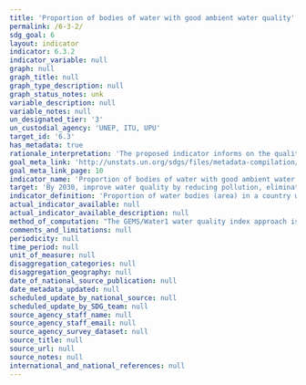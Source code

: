 ```yaml
---
title: 'Proportion of bodies of water with good ambient water quality'
permalink: /6-3-2/
sdg_goal: 6
layout: indicator
indicator: 6.3.2
indicator_variable: null
graph: null
graph_title: null
graph_type_description: null
graph_status_notes: unk
variable_description: null
variable_notes: null
un_designated_tier: '3'
un_custodial_agency: 'UNEP, ITU, UPU'
target_id: '6.3'
has_metadata: true
rationale_interpretation: 'The proposed indicator informs on the quality of water bodies. The indicator allows for evaluating the impact of human development on ambient water quality and thus enables countries to assess the future services they can obtain from aquatic ecosystems (clean water for drinking, biodiversity, water for food production etc.). Water quality represents the actual outcome of all pollution and pollution reduction activities, and is thus essential to fully describe the environmental status of freshwater systems, as well as to fully report on target 6.3. Water quality also feeds into all other water-related targets, and the proposed indicator can be used to directly report on many other targets or parts of targets (refer to supplementary information).'
goal_meta_link: 'http://unstats.un.org/sdgs/files/metadata-compilation/Metadata-Goal-6.pdf'
goal_meta_link_page: 10
indicator_name: 'Proportion of bodies of water with good ambient water quality'
target: 'By 2030, improve water quality by reducing pollution, eliminating dumping and minimizing release of hazardous chemicals and materials, halving the proportion of untreated wastewater and substantially increasing recycling and safe reuse globally.'
indicator_definition: 'Proportion of water bodies (area) in a country with good ambient water quality compared to all water bodies in the country. ''Good'' indicates an ambient water quality that does not damage ecosystem function and human health according to core ambient water quality indicators. Concept: Water quality is estimated based on a core set of five determinands that inform on major water quality impairments present in many parts of the world: total dissolved solids (TDS); percentage dissolved oxygen (% DO); dissolved inorganic nitrogen (DIN); dissolved inorganic phosphorus (DIP); and Escherichia coli (E. coli). As monitoring capacities and coverage vary between countries, a monitoring ladder is proposed. On the first rung, the number of determinands not meeting national water quality guidelines based on the existing monitoring sites are used to estimate the water quality. On the second rung, a water quality index is used to combine the determinand values in a statistically more robust manner, and the monitoring coverage increased. On consecutive rungs, the monitoring coverage can be step-wise increased and complementary determinands covering additional aspects of ambient water quality can be included depending on the national capacities and requirements enabling the indicator to inform on the status of ambient water quality in a more comprehensive way.'
actual_indicator_available: null
actual_indicator_available_description: null
method_of_computation: "The GEMS/Water1 water quality index approach is used as a general model to calculate the index, in which measured determinand values are compared to guideline values (proximity to target approach): \t1. Proximity-to-target (PTT) scores for each determinand at single monitoring sites are calculated as the difference between the temporal average (for the accounting period) of the determinand concentration and the target divided by the range between the (winsorized) minimum or maximum of the measured determinand concentration (for exceedance and non-exceedance targets, respectively) and the target. The PTT scores are scaled to the range between 0 and 100, where 100 indicates that the target is met and decreasing scores indicate an increasing distance from the target. \t2. The water quality index (WQI) at site level is computed as the arithmetic mean of the site-level PTT scores for the selected determinands. The WQI scale can be divided into different water quality categories, ranging from very bad to excellent. The thresholds for these categories are country specific and should be reported in the monitoring system by the individual countries \t3. For the spatial aggregation at the basin level and country level, the water bodies are divided into stretches of homogenous quality (between consecutive monitoring stations). \t4. The final indicator is calculated from the proportion of the stretches with good quality compared to all water bodies assessed."
comments_and_limitations: null
periodicity: null
time_period: null
unit_of_measure: null
disaggregation_categories: null
disaggregation_geography: null
date_of_national_source_publication: null
date_metadata_updated: null
scheduled_update_by_national_source: null
scheduled_update_by_SDG_team: null
source_agency_staff_name: null
source_agency_staff_email: null
source_agency_survey_dataset: null
source_title: null
source_url: null
source_notes: null
international_and_national_references: null
---
```

